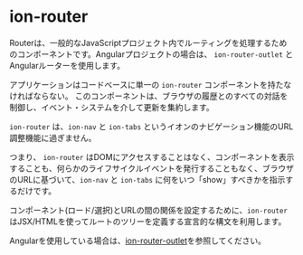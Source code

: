 # ion-router

Routerは、一般的なJavaScriptプロジェクト内でルーティングを処理するためのコンポーネントです。Angularプロジェクトの場合は、 `ion-router-outlet` とAngularルーターを使用します。

アプリケーションはコードベースに単一の `ion-router` コンポーネントを持たなければならない。
このコンポーネントは、ブラウザの履歴とのすべての対話を制御し、イベント・システムを介して更新を集約します。

`ion-router` は、`ion-nav` と `ion-tabs` というイオンのナビゲーション機能のURL調整機能に過ぎません。

つまり、 `ion-router` はDOMにアクセスすることはなく、コンポーネントを表示することも、何らかのライフサイクルイベントを発行することもなく、ブラウザのURLに基づいて、`ion-nav` と `ion-tabs` に何をいつ「show」すべきかを指示するだけです。

コンポーネント(ロード/選択)とURLの間の関係を設定するために、`ion-router` はJSX/HTMLを使ってルートのツリーを定義する宣言的な構文を利用します。

Angularを使用している場合は、[ion-router-outlet](../router-outlet)を参照してください。


